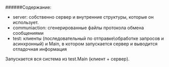 ######Содержание:
- server: собственно сервер и внутренние структуры, которые он использует.
- communiaction: сгенерированные файлы протокола обмена сообщениями
- test: клиенты (последовательный по отправке\обработке запросов и асинхронный) и Main, в котором запускается сервер и выводится отладочная информация

Запускается вся система из test.Main (клиент + сервер).
